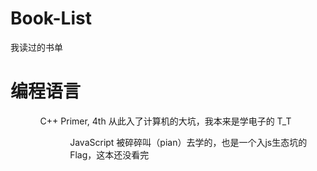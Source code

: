 # Book-List
我读过的书单

<h1>编程语言</h1>
<ul>
<ol>C++ Primer, 4th    从此入了计算机的大坑，我本来是学电子的 T_T<ol>
<ol>JavaScript  被碎碎叫（pian）去学的，也是一个入js生态坑的Flag，这本还没看完<ol>

</ul>

